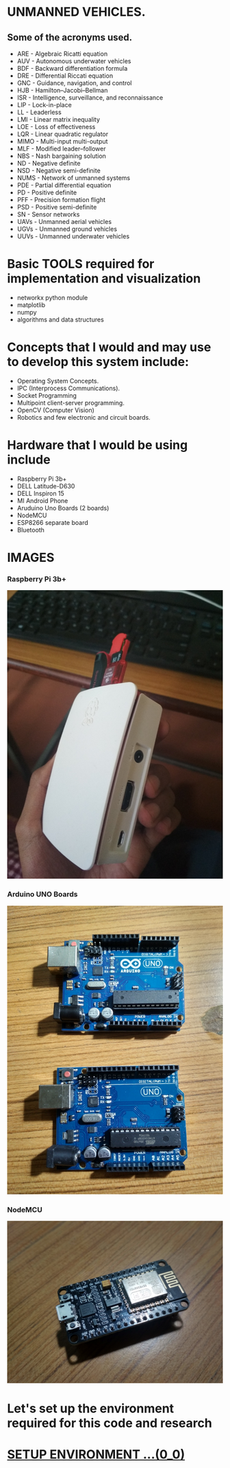 # UNMANNED VEHICLES.

## Some of the acronyms used.
- ARE - Algebraic Ricatti equation
- AUV - Autonomous underwater vehicles
- BDF - Backward differentiation formula
- DRE - Differential Riccati equation
- GNC - Guidance, navigation, and control
- HJB - Hamilton–Jacobi–Bellman
- ISR - Intelligence, surveillance, and reconnaissance
- LIP - Lock-in-place
- LL - Leaderless
- LMI - Linear matrix inequality
- LOE - Loss of effectiveness
- LQR - Linear quadratic regulator
- MIMO - Multi-input multi-output
- MLF - Modified leader–follower
- NBS - Nash bargaining solution
- ND - Negative definite
- NSD - Negative semi-definite
- NUMS - Network of unmanned systems
- PDE - Partial differential equation
- PD - Positive definite
- PFF - Precision formation flight
- PSD - Positive semi-definite
- SN - Sensor networks
- UAVs - Unmanned aerial vehicles
- UGVs - Unmanned ground vehicles
- UUVs - Unmanned underwater vehicles

# **Basic TOOLS required for implementation and visualization**
* networkx python module
* matplotlib
* numpy
* algorithms and data structures

# Concepts that I would and may use to **develop** this system include:
- Operating System Concepts.
- IPC (Interprocess Communications).
- Socket Programming
- Multipoint client-server programming.
- OpenCV (Computer Vision)
- Robotics and few electronic and circuit boards.

# Hardware that I would be using include
* Raspberry Pi 3b+
* DELL Latitude-D630
* DELL Inspiron 15
* MI Android Phone
* Aruduino Uno Boards (2 boards)
* NodeMCU
* ESP8266 separate board
* Bluetooth

# **IMAGES**

### Raspberry Pi 3b+
![Image of Raspberry](HardwareImages/rasp2.jpg)

### Arduino UNO Boards
![Image of Arduino Uno Boards](HardwareImages/arduino.jpg)

### NodeMCU
![Image of NodeMCU](HardwareImages/NodeMCU.jpg)


# Let's set up the environment required for this code and research
# [SETUP ENVIRONMENT ...(0_0)](pages/env-setup/envsetup.md)
